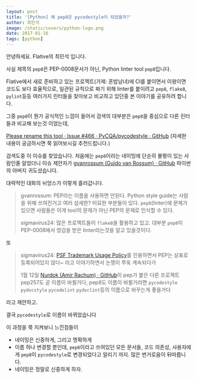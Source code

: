 ```yaml
---
layout: post
title: '[Python] 왜 pep8은 pycodestyle이 되었을까?'
author: 최민석
image: /static/covers/python-logo.png
date: 2017-01-16
tags: [python]
---
```

안녕하세요. Flative의 최민석 입니다.

사실 제목의 `pep8`은 PEP-0008문서가 아닌, Python linter tool `pep8`입니다.

Flative에서 새로 준비하고 있는 프로젝트(가제: 혼밥남녀)에 CI를 붙이면서 이왕이면 코드도 보다 효율적으로, 일관된 규칙으로 짜기 위해 linter를 붙이려고 `pep8`, `flake8`, `pylint`등등 여러가지 린터들을 찾아보고 비교하고 있던중 본 이야기를 공유하려 합니다.

그중 `pep8`이 뭔가 공식적인 느낌이 들어서 검색의 대부분은 `pep8`을 중심으로 다른 린터들과 비교해 보는것 이었는데,

[Please rename this tool · Issue #466 · PyCQA/pycodestyle · GitHub](https://github.com/PyCQA/pycodestyle/issues/466)
(자세한 내용이 궁금하시면 쭉 읽어보시길 추천드립니다.)

검색도중 이 이슈를 찾았습니다. 처음에는 `pep8`이라는 네이밍에 단순히 불평이 있는 사람인줄 알았더니 이슈 제안자가 [gvanrossum (Guido van Rossum) · GitHub](https://github.com/gvanrossum) 파이썬의 아버지 귀도셨습니다.

대략적인 대화의 뉘앙스가 이렇게 흘러갑니다.

> gvanrossum: PEP라는 이름을 사용하면 안된다. Python style guide는 사람을 위해 쓰여진거고 여러 섬세한? 미묘한 부분들이 있다.  `pep8`(linter)에 문제가 있으면 사람들은 이게 tool의 문제가 아닌 PEP의 문제로 인식할 수 있다.  
>
> sigmavirus24: 많은 프로젝트들이 `flake8`을 활용하고 있고. 대부분 `pep8`이 PEP-0008에서 영감을 받은 linter라는것을 알고 있을것이다.   

또

> sigmavirus24: [PSF Trademark Usage Policy](https://www.python.org/psf/trademarks/)를 인용하면서 PEP는 상표로 등록되어있지 않다~ 라고 이야기하면서 논쟁이 쭈욱 계속되다가  
>
> 1월 12일  [Nurdok (Amir Rachum) · GitHub](https://github.com/Nurdok)이 pep가 붙은 다른 프로젝트 pep257도 곧 이름이 바뀔거다, pep8도 이름이 바뀔거라면 `pycodestyle` `pydocstyle` `pycodelint` `pydoclint`등의 이름으로 바꾸는게 좋을거다  

라고 제안하고.

결국 `pycodestyle`로 이름이 바뀌었습니다

이 과정을 쭉 지켜보니 느낀점들이

* 네이밍은 신중하게, 그리고 명확하게
* 이름 하나 변경할 뿐인데, `pep8`이라고 쓰여있던 모든 문서들, 코드 의존성, 사용자에게 `pep8`이 `pycodestyle`로 변경되었다고 알리기 까지. 많은 번거로움이 뒤따릅니다.
* 네이밍은 정말로 신중하게 하자.
